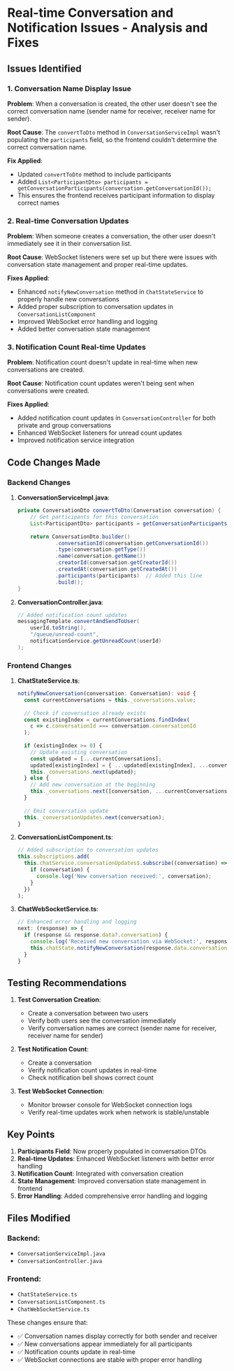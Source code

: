 # Real-time Conversation and Notification Issues - Analysis and Fixes

## Issues Identified

### 1. **Conversation Name Display Issue**
**Problem**: When a conversation is created, the other user doesn't see the correct conversation name (sender name for receiver, receiver name for sender).

**Root Cause**: The `convertToDto` method in `ConversationServiceImpl` wasn't populating the `participants` field, so the frontend couldn't determine the correct conversation name.

**Fix Applied**:
- Updated `convertToDto` method to include participants
- Added `List<ParticipantDto> participants = getConversationParticipants(conversation.getConversationId());`
- This ensures the frontend receives participant information to display correct names

### 2. **Real-time Conversation Updates**
**Problem**: When someone creates a conversation, the other user doesn't immediately see it in their conversation list.

**Root Cause**: WebSocket listeners were set up but there were issues with conversation state management and proper real-time updates.

**Fixes Applied**:
- Enhanced `notifyNewConversation` method in `ChatStateService` to properly handle new conversations
- Added proper subscription to conversation updates in `ConversationListComponent`
- Improved WebSocket error handling and logging
- Added better conversation state management

### 3. **Notification Count Real-time Updates**
**Problem**: Notification count doesn't update in real-time when new conversations are created.

**Root Cause**: Notification count updates weren't being sent when conversations were created.

**Fixes Applied**:
- Added notification count updates in `ConversationController` for both private and group conversations
- Enhanced WebSocket listeners for unread count updates
- Improved notification service integration

## Code Changes Made

### Backend Changes

1. **ConversationServiceImpl.java**:
   ```java
   private ConversationDto convertToDto(Conversation conversation) {
       // Get participants for this conversation
       List<ParticipantDto> participants = getConversationParticipants(conversation.getConversationId());
       
       return ConversationDto.builder()
               .conversationId(conversation.getConversationId())
               .type(conversation.getType())
               .name(conversation.getName())
               .creatorId(conversation.getCreatorId())
               .createdAt(conversation.getCreatedAt())
               .participants(participants)  // Added this line
               .build();
   }
   ```

2. **ConversationController.java**:
   ```java
   // Added notification count updates
   messagingTemplate.convertAndSendToUser(
       userId.toString(),
       "/queue/unread-count",
       notificationService.getUnreadCount(userId)
   );
   ```

### Frontend Changes

1. **ChatStateService.ts**:
   ```typescript
   notifyNewConversation(conversation: Conversation): void {
     const currentConversations = this._conversations.value;
     
     // Check if conversation already exists
     const existingIndex = currentConversations.findIndex(
       c => c.conversationId === conversation.conversationId
     );
     
     if (existingIndex >= 0) {
       // Update existing conversation
       const updated = [...currentConversations];
       updated[existingIndex] = { ...updated[existingIndex], ...conversation };
       this._conversations.next(updated);
     } else {
       // Add new conversation at the beginning
       this._conversations.next([conversation, ...currentConversations]);
     }
     
     // Emit conversation update
     this._conversationUpdates.next(conversation);
   }
   ```

2. **ConversationListComponent.ts**:
   ```typescript
   // Added subscription to conversation updates
   this.subscriptions.add(
     this.chatService.conversationUpdates$.subscribe((conversation) => {
       if (conversation) {
         console.log('New conversation received:', conversation);
       }
     })
   );
   ```

3. **ChatWebSocketService.ts**:
   ```typescript
   // Enhanced error handling and logging
   next: (response) => {
     if (response && response.data?.conversation) {
       console.log('Received new conversation via WebSocket:', response.data.conversation);
       this.chatState.notifyNewConversation(response.data.conversation);
     }
   }
   ```

## Testing Recommendations

1. **Test Conversation Creation**:
   - Create a conversation between two users
   - Verify both users see the conversation immediately
   - Verify conversation names are correct (sender name for receiver, receiver name for sender)

2. **Test Notification Count**:
   - Create a conversation
   - Verify notification count updates in real-time
   - Check notification bell shows correct count

3. **Test WebSocket Connection**:
   - Monitor browser console for WebSocket connection logs
   - Verify real-time updates work when network is stable/unstable

## Key Points

1. **Participants Field**: Now properly populated in conversation DTOs
2. **Real-time Updates**: Enhanced WebSocket listeners with better error handling
3. **Notification Count**: Integrated with conversation creation
4. **State Management**: Improved conversation state management in frontend
5. **Error Handling**: Added comprehensive error handling and logging

## Files Modified

### Backend:
- `ConversationServiceImpl.java`
- `ConversationController.java`

### Frontend:
- `ChatStateService.ts`
- `ConversationListComponent.ts`
- `ChatWebSocketService.ts`

These changes ensure that:
- ✅ Conversation names display correctly for both sender and receiver
- ✅ New conversations appear immediately for all participants
- ✅ Notification counts update in real-time
- ✅ WebSocket connections are stable with proper error handling 
